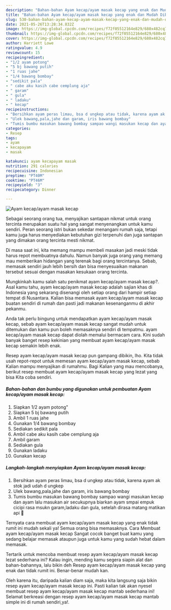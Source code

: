 ```yaml
---
description: "Bahan-bahan Ayam kecap/ayam masak kecap yang enak dan Mudah Dibuat"
title: "Bahan-bahan Ayam kecap/ayam masak kecap yang enak dan Mudah Dibuat"
slug: 530-bahan-bahan-ayam-kecap-ayam-masak-kecap-yang-enak-dan-mudah-dibuat
date: 2021-05-26T13:28:34.832Z
image: https://img-global.cpcdn.com/recipes/f72f05512164e829/680x482cq70/ayam-kecapayam-masak-kecap-foto-resep-utama.jpg
thumbnail: https://img-global.cpcdn.com/recipes/f72f05512164e829/680x482cq70/ayam-kecapayam-masak-kecap-foto-resep-utama.jpg
cover: https://img-global.cpcdn.com/recipes/f72f05512164e829/680x482cq70/ayam-kecapayam-masak-kecap-foto-resep-utama.jpg
author: Harriett Lowe
ratingvalue: 4.9
reviewcount: 15
recipeingredient:
- "1/2 ayam potong"
- "5 bj bawang putih"
- "1 ruas jahe"
- "1/4 bawang bombay"
- "sedikit pala"
- " cabe aku kasih cabe cemplung aja"
- " garam"
- " gula"
- " ladaku"
- " kecap"
recipeinstructions:
- "Bersihkan ayam peras limau, bsa d ungkep atau tidak, karena ayam ak stok jadi udah d ungkep"
- "Ulek bawang,pala,jahe dan garam, iris bawang bombay"
- "Tumis bumbu masukan bawang bombay sampao wangi masukan kecap dan ayam lalu masukan air secukupnya biarkan ayam smpai empuk cicipi rasa msukn garam,ladaku dan gula, setelah dirasa matang matikan api 🥰"
categories:
- Resep
tags:
- ayam
- kecapayam
- masak

katakunci: ayam kecapayam masak 
nutrition: 291 calories
recipecuisine: Indonesian
preptime: "PT40M"
cooktime: "PT46M"
recipeyield: "3"
recipecategory: Dinner

---
```



![Ayam kecap/ayam masak kecap](https://img-global.cpcdn.com/recipes/f72f05512164e829/680x482cq70/ayam-kecapayam-masak-kecap-foto-resep-utama.jpg)

Sebagai seorang orang tua, menyajikan santapan nikmat untuk orang tercinta merupakan suatu hal yang sangat menyenangkan untuk kamu sendiri. Peran seorang istri bukan sekedar menangani rumah saja, tetapi kamu juga harus menyediakan kebutuhan gizi terpenuhi dan juga santapan yang dimakan orang tercinta mesti nikmat.

Di masa  saat ini, kita memang mampu membeli masakan jadi meski tidak harus repot membuatnya dahulu. Namun banyak juga orang yang memang mau memberikan hidangan yang terenak bagi orang tercintanya. Sebab, memasak sendiri jauh lebih bersih dan bisa menyesuaikan makanan tersebut sesuai dengan masakan kesukaan orang tercinta. 



Mungkinkah kamu salah satu penikmat ayam kecap/ayam masak kecap?. Asal kamu tahu, ayam kecap/ayam masak kecap adalah sajian khas di Indonesia yang sekarang disenangi oleh setiap orang dari hampir setiap tempat di Nusantara. Kalian bisa memasak ayam kecap/ayam masak kecap buatan sendiri di rumah dan pasti jadi makanan kesenanganmu di akhir pekanmu.

Anda tak perlu bingung untuk mendapatkan ayam kecap/ayam masak kecap, sebab ayam kecap/ayam masak kecap sangat mudah untuk ditemukan dan kamu pun boleh memasaknya sendiri di tempatmu. ayam kecap/ayam masak kecap dapat diolah memalui bermacam cara. Kini sudah banyak banget resep kekinian yang membuat ayam kecap/ayam masak kecap semakin lebih enak.

Resep ayam kecap/ayam masak kecap pun gampang dibikin, lho. Kita tidak usah repot-repot untuk memesan ayam kecap/ayam masak kecap, sebab Kalian mampu menyajikan di rumahmu. Bagi Kalian yang mau mencobanya, berikut resep membuat ayam kecap/ayam masak kecap yang lezat yang bisa Kita coba sendiri.

<!--inarticleads1-->

##### Bahan-bahan dan bumbu yang digunakan untuk pembuatan Ayam kecap/ayam masak kecap:

1. Siapkan 1/2 ayam potong&#34;
1. Siapkan 5 bj bawang putih
1. Ambil 1 ruas jahe
1. Gunakan 1/4 bawang bombay
1. Sediakan sedikit pala
1. Ambil  cabe aku kasih cabe cemplung aja
1. Ambil  garam
1. Sediakan  gula
1. Gunakan  ladaku
1. Gunakan  kecap




<!--inarticleads2-->

##### Langkah-langkah menyiapkan Ayam kecap/ayam masak kecap:

1. Bersihkan ayam peras limau, bsa d ungkep atau tidak, karena ayam ak stok jadi udah d ungkep
1. Ulek bawang,pala,jahe dan garam, iris bawang bombay
1. Tumis bumbu masukan bawang bombay sampao wangi masukan kecap dan ayam lalu masukan air secukupnya biarkan ayam smpai empuk cicipi rasa msukn garam,ladaku dan gula, setelah dirasa matang matikan api 🥰




Ternyata cara membuat ayam kecap/ayam masak kecap yang enak tidak rumit ini mudah sekali ya! Semua orang bisa memasaknya. Cara Membuat ayam kecap/ayam masak kecap Sangat cocok banget buat kamu yang sedang belajar memasak ataupun juga untuk kamu yang sudah hebat dalam memasak.

Tertarik untuk mencoba membuat resep ayam kecap/ayam masak kecap lezat sederhana ini? Kalau ingin, mending kamu segera siapin alat dan bahan-bahannya, lalu bikin deh Resep ayam kecap/ayam masak kecap yang enak dan tidak rumit ini. Benar-benar mudah kan. 

Oleh karena itu, daripada kalian diam saja, maka kita langsung saja bikin resep ayam kecap/ayam masak kecap ini. Pasti kalian tak akan nyesel membuat resep ayam kecap/ayam masak kecap mantab sederhana ini! Selamat berkreasi dengan resep ayam kecap/ayam masak kecap mantab simple ini di rumah sendiri,ya!.

